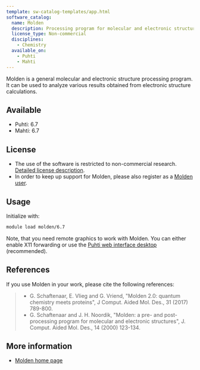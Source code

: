 ```yaml
---
template: sw-catalog-templates/app.html
software_catalog:
  name: Molden
  description: Processing program for molecular and electronic structure calculations
  license_type: Non-commercial
  disciplines:
    - Chemistry
  available_on:
    - Puhti
    - Mahti
---
```


Molden is a general molecular and electronic structure processing program. It can be used to analyze various results obtained from electronic structure calculations.

## Available

- Puhti: 6.7
- Mahti: 6.7

## License

- The use of the software is restricted to non-commercial research. [Detailed license description](https://www.theochem.ru.nl/molden/CopyRight.html).
- In order to keep up support for Molden, please also register as a [Molden user](https://www.theochem.ru.nl/molden/form.html).

## Usage

Initialize with:

```bash
module load molden/6.7
```

Note, that you need remote graphics to work with Molden. You can either enable X11 forwarding or use the [Puhti web interface desktop](../computing/webinterface/desktop.md) (recommended).

## References

If you use Molden in your work, please cite the following references:

> * G. Schaftenaar, E. Vlieg and G. Vriend, "Molden 2.0: quantum chemistry meets proteins", J Comput. Aided Mol. Des., 31 (2017) 789-800.
> * G. Schaftenaar and J. H. Noordik, "Molden: a pre- and post-processing program for molecular and electronic structures", J. Comput. Aided Mol. Des., 14 (2000) 123-134.

## More information

- [Molden home page](https://www.theochem.ru.nl/molden/)
